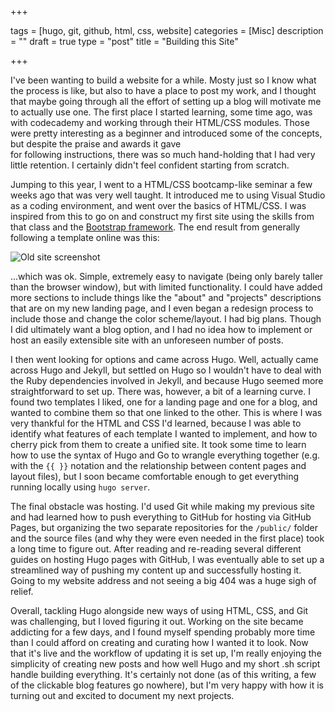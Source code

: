 +++

tags = [hugo, git, github, html, css, website]
categories = [Misc]
description = ""
draft = true
type = "post"
title = "Building this Site"

+++

I've been wanting to build a website for a while. Mosty just so I know what the process is like, but also to have a place
to post my work, and I thought that maybe going through all the effort of setting up a blog will motivate me to actually
use one. The first place I started learning, some time ago, was with codecademy and working through their HTML/CSS modules. 
Those were pretty interesting as a beginner and introduced some of the concepts, but despite the praise and awards it gave  
for following instructions, there was so much hand-holding that I had very little retention. I certainly didn't feel confident 
starting from scratch.

Jumping to this year, I went to a HTML/CSS bootcamp-like seminar a few weeks ago that was very well taught. It introduced me
to using Visual Studio as a coding environment, and went over the basics of HTML/CSS. I was inspired from this to go on
and construct my first site using the skills from that class and the [Bootstrap framework](http://getbootstrap.com/). 
The end result from generally following a template online was this:

![Old site screenshot](/img/old_site.jpg)

...which was ok. Simple, extremely easy to navigate (being only barely taller than the browser window), but with limited
functionality. I could have added more sections to include things like the "about" and "projects" descriptions that are
on my new landing page, and I even began a redesign process to include those and change the color scheme/layout. I had 
big plans. Though I did ultimately want a blog option, and I had no idea how to implement or host an easily extensible 
site with an unforeseen number of posts. 

I then went looking for options and came across Hugo. Well, actually came across Hugo and Jekyll, but settled on Hugo so I
wouldn't have to deal with the Ruby dependencies involved in Jekyll, and because Hugo seemed more straightforward to set up.
There was, however, a bit of a learning curve. I found two templates I liked, one for a landing page and one for a blog, 
and wanted to combine them so that one linked to the other. This is where I was very thankful for the HTML and CSS I'd 
learned, because I was able to identify what features of each template I wanted to implement, and how to cherry pick from
them to create a unified site. It took some time to learn how to use the syntax of Hugo and Go to wrangle everything together
(e.g. with the `{{ }}` notation and the relationship between content pages and layout files), but I soon became comfortable
enough to get everything running locally using `hugo server`. 

The final obstacle was hosting. I'd used Git while making my previous site and had learned how to push everything to GitHub
for hosting via GitHub Pages, but organizing the two separate repositories for the `/public/` folder and the source files
(and why they were even needed in the first place) took a long time to figure out. After reading and re-reading several 
different guides on hosting Hugo pages with GitHub, I was eventually able to set up a streamlined way of pushing my content
up and successfully hosting it. Going to my website address and not seeing a big 404 was a huge sigh of relief. 

Overall, tackling Hugo alongside new ways of using HTML, CSS, and Git was challenging, but I loved figuring it out. Working
on the site became addicting for a few days, and I found myself spending probably more time than I could afford on creating
and curating how I wanted it to look. Now that it's live and the workflow of updating it is set up, I'm really enjoying 
the simplicity of creating new posts and how well Hugo and my short .sh script handle building everything. It's certainly
not done (as of this writing, a few of the clickable blog features go nowhere), but I'm very happy with how it is turning out
and excited to document my next projects. 



